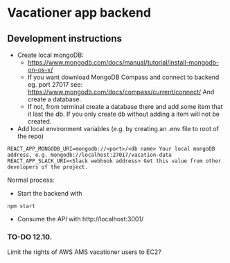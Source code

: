 # Vacationer app backend

## Development instructions
* Create local mongoDB: 
    - https://www.mongodb.com/docs/manual/tutorial/install-mongodb-on-os-x/
    - If you want download MongoDB Compass and connect to backend eg. port 27017 see: 
    https://www.mongodb.com/docs/compass/current/connect/ And create a database. 
    - If not, from terminal create a database there and add some item that it last the db. If you only create db without adding a item will not be created.
* Add local environment variables (e.g. by creating an .env file to root of the repo)
```
REACT_APP_MONGODB_URI=mongodb://<port>/<db name> Your local mongoDB address, e.g. mongodb://localhost:27017/vacation-data 
REACT_APP_SLACK_URI=<Slack webhook address> Get this value from other developers of the project.
```

Normal process:
- Start the backend with
```
npm start
```
- Consume the API with http://localhost:3001/<ENDPOINT>

### TO-DO 12.10.
Limit the rights of AWS AMS vacationer users to EC2?